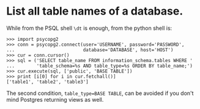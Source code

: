 # List all table names of a database.

While from the PSQL shell `\dt` is enough, from the python shell is:

    >>> import psycopg2
    >>> conn = psycopg2.connect(user='USERNAME', password='PASSWORD',
    ...                         database='DATABASE', host='HOST')
    >>> cur = conn.cursor()
    >>> sql = ('SELECT table_name FROM information_schema.tables WHERE '
    ...        'table_schema=%s AND table_type=%s ORDER BY table_name;')
    >>> cur.execute(sql, ['public', 'BASE TABLE'])
    >>> print [i[0] for i in cur.fetchall()]
    ['table1', 'table2', 'table3']

The second condition, `table_type=BASE TABLE`, can be avoided if you don't mind
Postgres returning views as well.






